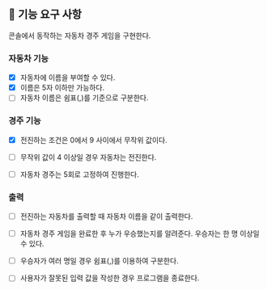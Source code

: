 ## 🎯 기능 요구 사항

콘솔에서 동작하는 자동차 경주 게임을 구현한다.

### 자동차 기능

- [x] 자동차에 이름을 부여할 수 있다.
- [x] 이름은 5자 이하만 가능하다.
- [ ] 자동차 이름은 쉼표(,)를 기준으로 구분한다.

### 경주 기능

- [x] 전진하는 조건은 0에서 9 사이에서 무작위 값이다.
- [ ] 무작위 값이 4 이상일 경우 자동차는 전진한다.

- [ ] 자동차 경주는 5회로 고정하여 진행한다.

### 출력

- [ ] 전진하는 자동차를 출력할 때 자동차 이름을 같이 출력한다.

- [ ] 자동차 경주 게임을 완료한 후 누가 우승했는지를 알려준다. 우승자는 한 명 이상일 수 있다.
- [ ] 우승자가 여러 명일 경우 쉼표(,)를 이용하여 구분한다.
- [ ] 사용자가 잘못된 입력 값을 작성한 경우 프로그램을 종료한다.
